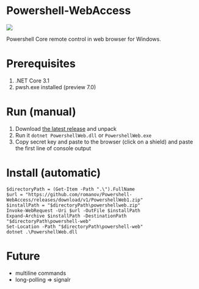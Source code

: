 # Powershell-WebAccess

![](https://i.ibb.co/0cfnMzG/Untitled-4.png)

Powershell Core remote control in web browser for Windows.

# Prerequisites
1. .NET Core 3.1
2. pwsh.exe installed (preview 7.0)


# Run (manual)
1. Download [the latest release](https://github.com/romanov/Powershell-WebAccess/releases) and unpack
2. Run it `dotnet PowershellWeb.dll` or `PowershellWeb.exe`
3. Copy secret key and paste to the browser (click on a shield) and paste the first line of console output

# Install (automatic)
```
$directoryPath = (Get-Item -Path ".\").FullName
$url = "https://github.com/romanov/Powershell-WebAccess/releases/download/v1/PowershellWeb1.zip"
$installPath = "$directoryPath\powershellweb.zip"
Invoke-WebRequest -Uri $url -OutFile $installPath
Expand-Archive $installPath -DestinationPath "$directoryPath\powershell-web"
Set-Location -Path "$directoryPath\powershell-web"
dotnet .\PowershellWeb.dll
```

# Future
- multiline commands
- long-polling => signalr
